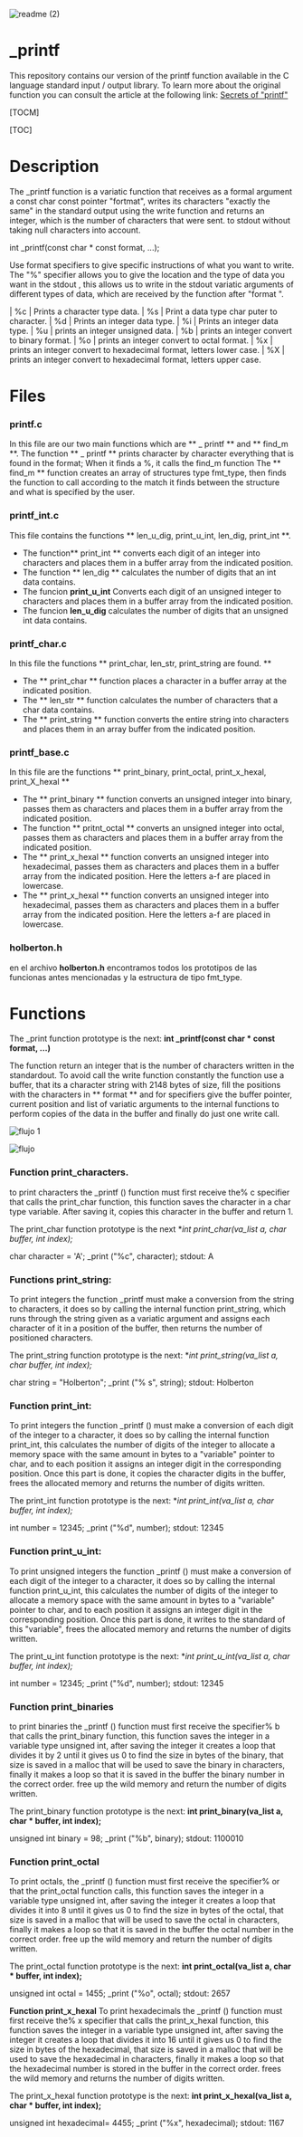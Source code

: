 ![readme (2)](https://user-images.githubusercontent.com/77810195/111364526-57eb8500-865f-11eb-938f-76234a28ff23.jpg)




# _printf

This repository contains our version of the printf function available in the C language standard input / output library. To learn more about the original function you can consult the article at the following link: [Secrets of "printf"](https://www.cypress.com/file/54761/download)

[TOCM]

[TOC]

# Description

The _printf function is a variatic function that receives as a formal argument a const char const pointer "fortmat", writes its characters "exactly the same" in the standard output using the write function and returns an integer, which is the number of characters that were sent. to stdout without taking null characters into account.

int _printf(const char * const format, ...);

Use format specifiers to give specific instructions of what you want to write. The "%" specifier allows you to give the location and the type of data you want in the stdout , this allows us to write in the stdout variatic arguments of different types of data, which are received by the function after "format ".

| %c | Prints a character type data.
| %s | Print a data type char puter to character.
| %d | Prints an integer data type.
| %i | Prints an integer data type.
| %u | prints an integer unsigned data.
| %b | prints an integer convert to binary format.
| %o | prints an integer convert to octal format.
| %x | prints an integer convert to hexadecimal format, letters lower case.
| %X | prints an integer convert to hexadecimal format, letters upper case.


# Files

### printf.c

In this file are our two main functions which are ** _ printf ** and ** find_m **.
The function ** _ printf ** prints character by character everything that is found in the format; When it finds a %, it calls the find_m function
The ** find_m ** function creates an array of structures type fmt_type, then finds the function to call according to the match it finds between the structure and what is specified by the user.

### printf_int.c

This file contains the functions ** len_u_dig, print_u_int, len_dig, print_int **.
- The  function** print_int ** converts each digit of an integer into characters and places them in a buffer array from the indicated position.
- The function ** len_dig ** calculates the number of digits that an int data contains.
- The funcion **print_u_int** Converts each digit of an unsigned integer to characters and places them in a buffer array from the indicated position.
- The funcion **len_u_dig**  calculates the number of digits that an unsigned int data contains.

### printf_char.c

In this file the functions ** print_char, len_str, print_string are found. **
- The ** print_char ** function places a character in a buffer array at the indicated position.
- The ** len_str ** function calculates the number of characters that a char data contains.
- The ** print_string ** function converts the entire string into characters and places them in an array buffer from the indicated position.

### printf_base.c
In this file are the functions ** print_binary, print_octal, print_x_hexal, print_X_hexal **
- The ** print_binary ** function converts an unsigned integer into binary, passes them as characters and places them in a buffer array from the indicated position.
- The function ** pritnt_octal ** converts an unsigned integer into octal, passes them as characters and places them in a buffer array from the indicated position.
- The ** print_x_hexal ** function converts an unsigned integer into hexadecimal, passes them as characters and places them in a buffer array from the indicated position. Here the letters a-f are placed in lowercase.
- The ** print_x_hexal ** function converts an unsigned integer into hexadecimal, passes them as characters and places them in a buffer array from the indicated position. Here the letters a-f are placed in lowercase.


### holberton.h

en el archivo **holberton.h** encontramos todos los prototipos de las funcionas antes mencionadas y la estructura de tipo fmt_type.

# Functions

The _print function prototype is the next:
**int _printf(const char * const format, ...)**

The function return an integer that is the number of characters written in the standardout.
To avoid call the write function constantly the function use a buffer, that its a character string with 2148 bytes of size, fill the positions with the characters in ** format ** and for specifiers give the buffer pointer, current position and list of variatic arguments to the internal functions to perform copies of the data in the buffer and finally do just one write call.


![flujo 1](https://imagizer.imageshack.com/img923/3672/asnARL.jpg "flujo 1")


![flujo](https://imagizer.imageshack.com/img923/6641/IOrjvc.jpg "flujo")


### **Function print_characters.**

to print characters the _printf () function must first receive the% c specifier that calls the print_char function, this function saves the character in a char type variable. After saving it, copies this character in the buffer and return 1.

The print_char function prototype is the next
**int print_char(va_list a, char *buffer, int index);**

char character = 'A';
_print ("%c", character);
stdout:
  A

### **Functions print_string:**
To print integers the function  _printf  must make a conversion from the string to characters, it does so by calling the internal function print_string, which runs through the string given as a variatic argument and assigns each character of it in a position of the buffer, then returns the number of positioned characters.

The print_string function prototype is the next:
**int print_string(va_list a, char *buffer, int index);**

char string = "Holberton";
_print ("% s",  string);
stdout:
  Holberton

### **Function print_int:**
To print integers the function _printf () must make a conversion of each digit of the integer to a character, it does so by calling the internal function print_int, this calculates the number of digits of the integer to allocate a memory space with the same amount in bytes to a "variable" pointer to char, and to each position it assigns an integer digit in the corresponding position. Once this part is done, it copies the character digits in the buffer, frees the allocated memory and returns the number of digits written.

The print_int function prototype is the next:
**int print_int(va_list a, char *buffer, int index);**

int number = 12345;
_print ("%d",  number);
stdout:
 12345

### **Function print_u_int:**
To print unsigned integers the function _printf () must make a conversion of each digit of the integer to a character, it does so by calling the internal function print_u_int, this calculates the number of digits of the integer to allocate a memory space with the same amount in bytes to a "variable" pointer to char, and to each position it assigns an integer digit in the corresponding position. Once this part is done, it writes to the standard of this "variable", frees the allocated memory and returns the number of digits written.

The print_u_int function prototype is the next:
**int print_u_int(va_list a, char *buffer, int index);**

int number = 12345;
_print ("%d",  number);
stdout:
  12345

### **Function print_binaries**
to print binaries the _printf () function must first receive the specifier% b that calls the print_binary function, this function saves the integer in a variable type unsigned int, after saving the integer it creates a loop that divides it by 2 until it gives us 0 to find the size in bytes of the binary, that size is saved in a malloc that will be used to save the binary in characters, finally it makes a loop so that it is saved in the buffer
the binary number in the correct order. free up the wild memory and return the number of digits written.

The print_binary function prototype is the next:
**int print_binary(va_list a, char * buffer, int index);**

unsigned int binary = 98;
_print ("%b", binary);
stdout:
  1100010

### **Function print_octal**
To print octals, the _printf () function must first receive the specifier% or that the print_octal function calls, this function saves the integer in a variable type unsigned int, after saving the integer it creates a loop that divides it into 8 until it gives us 0 to find the size in bytes of the octal, that size is saved in a malloc that will be used to save the octal in characters, finally it makes a loop so that it is saved in the buffer the octal number in the correct order. free up the wild memory and return the number of digits written.

The print_octal function prototype is the next:
**int print_octal(va_list a, char * buffer, int index);**

unsigned int octal = 1455;
_print ("%o", octal);
stdout:
  2657


**Function print_x_hexal**
To print hexadecimals the _printf () function must first receive the% x specifier that calls the print_x_hexal function, this function saves the integer in a variable type unsigned int, after saving the integer it creates a loop that divides it into 16 until it gives us 0 to find the size in bytes of the hexadecimal, that size is saved in a malloc that will be used to save the hexadecimal in characters, finally it makes a loop so that the hexadecimal number is stored in the buffer in the correct order. frees the wild memory and returns the number of digits written.

The print_x_hexal function prototype is the next:
**int print_x_hexal(va_list a, char * buffer, int index);**

unsigned int hexadecimal= 4455;
_print ("%x", hexadecimal);
stdout:
  1167
